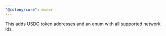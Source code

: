 ```yaml
---
"@colony/core": minor
---
```


This adds USDC token addresses and an enum with all supported network ids.
